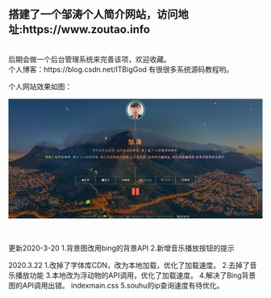 
<h2>搭建了一个邹涛个人简介网站，访问地址:https://www.zoutao.info </h2>
<br>
后期会做一个后台管理系统来完善该项，欢迎收藏。
<br>
个人博客：https://blog.csdn.net/ITBigGod   
有很很多系统源码教程哟。

<br>

个人网站效果如图：

![图示](https://github.com/IsZouTao/zoutao.github.io/blob/master/showpic.png)


<br>

更新2020-3-20
1.背景图改用bing的背景API
2.新增音乐播放按钮的提示

2020.3.22
1.改掉了字体库CDN，改为本地加载，优化了加载速度。 
2.去掉了音乐播放功能 
3.本地改为浮动物的API调用，优化了加载速度。 
4.解决了Bing背景图的API调用出错。 indexmain.css
5.souhu的ip查询速度有待优化。
<br>
